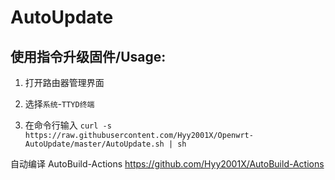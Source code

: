 # AutoUpdate
使用指令升级固件/Usage: 
-

1. 打开路由器管理界面

2. 选择`系统`-`TTYD终端`

3. 在命令行输入 
  `curl -s https://raw.githubusercontent.com/Hyy2001X/Openwrt-AutoUpdate/master/AutoUpdate.sh | sh`

自动编译 AutoBuild-Actions https://github.com/Hyy2001X/AutoBuild-Actions

